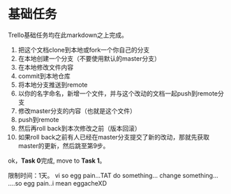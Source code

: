 基础任务
===

Trello基础任务均在此markdown之上完成。

1. 把这个文档clone到本地或fork一个你自己的分支
2. 在本地创建一个分支（不要使用默认的master分支）
3. 在本地修改文件内容
4. commit到本地仓库
5. 将本地分支推送到remote
6. 以你的名字命名，新增一个文件，并与这个改动的文档一起push到remote分支
7. 修改master分支的内容（也就是这个文件）
8. push到remote
9. 然后再roll back到本次修改之前（版本回滚）
10. 如果roll back之前有人已经在master分支提交了新的改动，那就先获取master的更新，然后跳至第9步。

ok，**Task 0**完成, move to **Task 1**。

限制时间：1天。
vi so egg pain...TAT
do something...
change something...
....so egg pain..i mean eggacheXD

